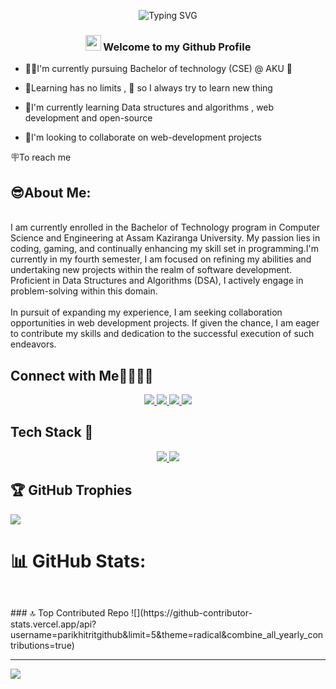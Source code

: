 
<p align="center">
 <img src="https://readme-typing-svg.demolab.com?font=Fira+Code&size=25&duration=4000&pause=1000&color=F79513&center=true&width=435&lines=Hello%2C+I'm+Parikhit+Kurmi" alt="Typing SVG" />
</p>

<h3 align="center"> <img src="https://media.giphy.com/media/hvRJCLFzcasrR4ia7z/giphy.gif" width="25px"> Welcome to my Github Profile</h3>


- 👨‍🎓I'm currently  pursuing Bachelor of technology (CSE) @ AKU 🏫 

- 💁Learning has no limits , 🙋 so I always try to learn new thing

- 🙇I'm currently learning  Data structures and algorithms , web development and open-source 

- 🙆I'm looking to collaborate on web-development projects

🪧To reach me 

## 😎About Me:
<br>I am currently enrolled in the Bachelor of Technology program in Computer Science and Engineering at Assam Kaziranga University. My passion lies in coding, gaming, and continually enhancing my skill set in programming.I'm currently in my fourth semester, I am focused on refining my abilities and undertaking new projects within the realm of software development. Proficient in Data Structures and Algorithms (DSA), I actively engage in problem-solving within this domain.<br><br>In pursuit of expanding my experience, I am seeking collaboration opportunities in web development projects. If given the chance, I am eager to contribute my skills and dedication to the successful execution of such endeavors.

## Connect with Me🫱🏻‍🫲🏻

<p align="center">
  <a href="https://discord.gg/https://discord.com/invite/bU8juQGa">
    <img src="https://skillicons.dev/icons?i=discord" />
  </a>
    <a href="https://instagram.com/________parikshit______">
    <img src="https://skillicons.dev/icons?i=instagram" />
  </a>
    <a href="(https://twitter.com/@ParikhitKurmi1)">
    <img src="https://skillicons.dev/icons?i=linkedin" />
  </a>
    <a href="https://twitter.com/@ParikhitKurmi1">
    <img src="https://skillicons.dev/icons?i=twitter" />
  </a>
</p>

## Tech Stack 🦾


<p align="center">
  <a href="https://github.com/parikhitritgithub">
    <img src="https://skillicons.dev/icons?i=html,css,javascript,bootstrap,tailwind,mysql,c,cpp,postgres" />
  </a>
  
  <a href="https://github.com/parikhitritgithub">
    <img src="https://skillicons.dev/icons?i=vscode,github,git,replit,figma," />
  </a>
</p>


## 🏆 GitHub Trophies
![](https://github-profile-trophy.vercel.app/?username=parikhitritgithub&theme=monokai&no-frame=false&no-bg=true&margin-w=4)


# 📊 GitHub Stats:
 <p align="center">
  <img src="https://github-readme-streak-stats.herokuapp.com/?user=parikhitritgithub&theme=radical&hide_border=false" alt="" />
  </p>
    <p align="center">
  <img src="https://github-readme-stats.vercel.app/api/top-langs/?username=parikhitritgithub&theme=radical&hide_border=false&include_all_commits=true&count_private=false&layout=compact" alt="" />
  </p>
### 🔝 Top Contributed Repo
![](https://github-contributor-stats.vercel.app/api?username=parikhitritgithub&limit=5&theme=radical&combine_all_yearly_contributions=true)

---
[![](https://visitcount.itsvg.in/api?id=parikhitritgithub&icon=8&color=11)](https://visitcount.itsvg.in)

